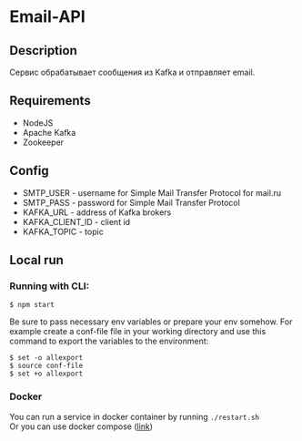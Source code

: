 # Email-API

## Description
Сервис обрабатывает сообщения из Kafka и отправляет email.
## Requirements
* NodeJS
* Apache Kafka
* Zookeeper
## Config
* SMTP_USER - username for Simple Mail Transfer Protocol for mail.ru
* SMTP_PASS - password for Simple Mail Transfer Protocol
* KAFKA_URL - address of Kafka brokers
* KAFKA_CLIENT_ID - client id
* KAFKA_TOPIC - topic
## Local run
### Running with CLI:
```$ npm start```<br>

Be sure to pass necessary env variables or prepare your env somehow. For example create a conf-file file in your working directory and use this command to export the variables to the environment:
```
$ set -o allexport
$ source conf-file
$ set +o allexport
```
### Docker
You can run a service in docker container by running ```./restart.sh```<br>
Or you can use docker compose ([link](https://github.com/Naramig/testAppDocumentation))
